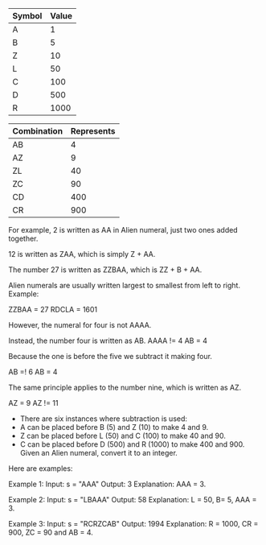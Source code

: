 | Symbol | Value |
|--------|-------|
| A      | 1     |
| B      | 5     |
| Z      | 10    |
| L      | 50    |
| C      | 100   |
| D      | 500   |
| R      | 1000  |


| Combination | Represents |
|-------------|------------|
| AB          | 4          |
| AZ          | 9          |
| ZL          | 40         |
| ZC          | 90         |
| CD          | 400        |
| CR          | 900        |


For example, 2 is written as AA in Alien numeral, just two ones added together. 

12 is written as ZAA, which is simply Z +
AA. 


The number 27 is written as ZZBAA, which is ZZ + B + AA.


Alien numerals are usually written largest to smallest from left to right. 
Example:

ZZBAA = 27
RDCLA = 1601




However, the numeral for four is not AAAA.

Instead, the number four is written as AB. 
AAAA != 4
AB = 4


Because the one is before the five we subtract it making four. 

AB =! 6
AB = 4

The same principle applies to the number nine, which is written as AZ. 

AZ = 9
AZ != 11



- There are six instances where subtraction is used:
- A can be placed before B (5) and Z (10) to make 4 and 9.
- Z can be placed before L (50) and C (100) to make 40 and 90.
- C can be placed before D (500) and R (1000) to make 400 and 900. Given an Alien numeral, convert it to an integer.

Here are examples:

Example 1:
Input: s = "AAA"
Output: 3
Explanation: AAA = 3.


Example 2:
Input: s = "LBAAA"
Output: 58
Explanation: L = 50, B= 5, AAA = 3.



Example 3:
Input: s = "RCRZCAB"
Output: 1994
Explanation: R = 1000, CR = 900, ZC = 90 and AB = 4.

